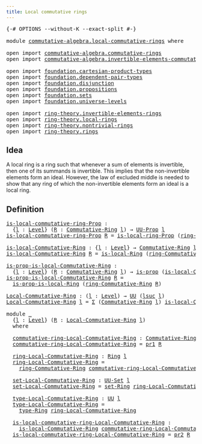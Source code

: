 ```yaml
---
title: Local commutative rings
---
```


<pre class="Agda"><a id="49" class="Symbol">{-#</a> <a id="53" class="Keyword">OPTIONS</a> <a id="61" class="Pragma">--without-K</a> <a id="73" class="Pragma">--exact-split</a> <a id="87" class="Symbol">#-}</a>

<a id="92" class="Keyword">module</a> <a id="99" href="commutative-algebra.local-commutative-rings.html" class="Module">commutative-algebra.local-commutative-rings</a> <a id="143" class="Keyword">where</a>

<a id="150" class="Keyword">open</a> <a id="155" class="Keyword">import</a> <a id="162" href="commutative-algebra.commutative-rings.html" class="Module">commutative-algebra.commutative-rings</a>
<a id="200" class="Keyword">open</a> <a id="205" class="Keyword">import</a> <a id="212" href="commutative-algebra.invertible-elements-commutative-rings.html" class="Module">commutative-algebra.invertible-elements-commutative-rings</a>

<a id="271" class="Keyword">open</a> <a id="276" class="Keyword">import</a> <a id="283" href="foundation.cartesian-product-types.html" class="Module">foundation.cartesian-product-types</a>
<a id="318" class="Keyword">open</a> <a id="323" class="Keyword">import</a> <a id="330" href="foundation.dependent-pair-types.html" class="Module">foundation.dependent-pair-types</a>
<a id="362" class="Keyword">open</a> <a id="367" class="Keyword">import</a> <a id="374" href="foundation.disjunction.html" class="Module">foundation.disjunction</a>
<a id="397" class="Keyword">open</a> <a id="402" class="Keyword">import</a> <a id="409" href="foundation.propositions.html" class="Module">foundation.propositions</a>
<a id="433" class="Keyword">open</a> <a id="438" class="Keyword">import</a> <a id="445" href="foundation.sets.html" class="Module">foundation.sets</a>
<a id="461" class="Keyword">open</a> <a id="466" class="Keyword">import</a> <a id="473" href="foundation.universe-levels.html" class="Module">foundation.universe-levels</a>

<a id="501" class="Keyword">open</a> <a id="506" class="Keyword">import</a> <a id="513" href="ring-theory.invertible-elements-rings.html" class="Module">ring-theory.invertible-elements-rings</a>
<a id="551" class="Keyword">open</a> <a id="556" class="Keyword">import</a> <a id="563" href="ring-theory.local-rings.html" class="Module">ring-theory.local-rings</a>
<a id="587" class="Keyword">open</a> <a id="592" class="Keyword">import</a> <a id="599" href="ring-theory.nontrivial-rings.html" class="Module">ring-theory.nontrivial-rings</a>
<a id="628" class="Keyword">open</a> <a id="633" class="Keyword">import</a> <a id="640" href="ring-theory.rings.html" class="Module">ring-theory.rings</a>
</pre>
## Idea

A local ring is a ring such that whenever a sum of elements is invertible, then one of its summands is invertible. This implies that the non-invertible elements form an ideal. However, the law of excluded middle is needed to show that any ring of which the non-invertible elements form an ideal is a local ring.

## Definition

<pre class="Agda"><a id="is-local-commutative-ring-Prop"></a><a id="1008" href="commutative-algebra.local-commutative-rings.html#1008" class="Function">is-local-commutative-ring-Prop</a> <a id="1039" class="Symbol">:</a>
  <a id="1043" class="Symbol">{</a><a id="1044" href="commutative-algebra.local-commutative-rings.html#1044" class="Bound">l</a> <a id="1046" class="Symbol">:</a> <a id="1048" href="Agda.Primitive.html#597" class="Postulate">Level</a><a id="1053" class="Symbol">}</a> <a id="1055" class="Symbol">(</a><a id="1056" href="commutative-algebra.local-commutative-rings.html#1056" class="Bound">R</a> <a id="1058" class="Symbol">:</a> <a id="1060" href="commutative-algebra.commutative-rings.html#1518" class="Function">Commutative-Ring</a> <a id="1077" href="commutative-algebra.local-commutative-rings.html#1044" class="Bound">l</a><a id="1078" class="Symbol">)</a> <a id="1080" class="Symbol">→</a> <a id="1082" href="foundation-core.propositions.html#1380" class="Function">UU-Prop</a> <a id="1090" href="commutative-algebra.local-commutative-rings.html#1044" class="Bound">l</a>
<a id="1092" href="commutative-algebra.local-commutative-rings.html#1008" class="Function">is-local-commutative-ring-Prop</a> <a id="1123" href="commutative-algebra.local-commutative-rings.html#1123" class="Bound">R</a> <a id="1125" class="Symbol">=</a> <a id="1127" href="ring-theory.local-rings.html#819" class="Function">is-local-ring-Prop</a> <a id="1146" class="Symbol">(</a><a id="1147" href="commutative-algebra.commutative-rings.html#1680" class="Function">ring-Commutative-Ring</a> <a id="1169" href="commutative-algebra.local-commutative-rings.html#1123" class="Bound">R</a><a id="1170" class="Symbol">)</a>

<a id="is-local-Commutative-Ring"></a><a id="1173" href="commutative-algebra.local-commutative-rings.html#1173" class="Function">is-local-Commutative-Ring</a> <a id="1199" class="Symbol">:</a> <a id="1201" class="Symbol">{</a><a id="1202" href="commutative-algebra.local-commutative-rings.html#1202" class="Bound">l</a> <a id="1204" class="Symbol">:</a> <a id="1206" href="Agda.Primitive.html#597" class="Postulate">Level</a><a id="1211" class="Symbol">}</a> <a id="1213" class="Symbol">→</a> <a id="1215" href="commutative-algebra.commutative-rings.html#1518" class="Function">Commutative-Ring</a> <a id="1232" href="commutative-algebra.local-commutative-rings.html#1202" class="Bound">l</a> <a id="1234" class="Symbol">→</a> <a id="1236" href="foundation-core.universe-levels.html#222" class="Primitive">UU</a> <a id="1239" href="commutative-algebra.local-commutative-rings.html#1202" class="Bound">l</a>
<a id="1241" href="commutative-algebra.local-commutative-rings.html#1173" class="Function">is-local-Commutative-Ring</a> <a id="1267" href="commutative-algebra.local-commutative-rings.html#1267" class="Bound">R</a> <a id="1269" class="Symbol">=</a> <a id="1271" href="ring-theory.local-rings.html#1211" class="Function">is-local-Ring</a> <a id="1285" class="Symbol">(</a><a id="1286" href="commutative-algebra.commutative-rings.html#1680" class="Function">ring-Commutative-Ring</a> <a id="1308" href="commutative-algebra.local-commutative-rings.html#1267" class="Bound">R</a><a id="1309" class="Symbol">)</a>

<a id="is-prop-is-local-Commutative-Ring"></a><a id="1312" href="commutative-algebra.local-commutative-rings.html#1312" class="Function">is-prop-is-local-Commutative-Ring</a> <a id="1346" class="Symbol">:</a>
  <a id="1350" class="Symbol">{</a><a id="1351" href="commutative-algebra.local-commutative-rings.html#1351" class="Bound">l</a> <a id="1353" class="Symbol">:</a> <a id="1355" href="Agda.Primitive.html#597" class="Postulate">Level</a><a id="1360" class="Symbol">}</a> <a id="1362" class="Symbol">(</a><a id="1363" href="commutative-algebra.local-commutative-rings.html#1363" class="Bound">R</a> <a id="1365" class="Symbol">:</a> <a id="1367" href="commutative-algebra.commutative-rings.html#1518" class="Function">Commutative-Ring</a> <a id="1384" href="commutative-algebra.local-commutative-rings.html#1351" class="Bound">l</a><a id="1385" class="Symbol">)</a> <a id="1387" class="Symbol">→</a> <a id="1389" href="foundation-core.propositions.html#1296" class="Function">is-prop</a> <a id="1397" class="Symbol">(</a><a id="1398" href="commutative-algebra.local-commutative-rings.html#1173" class="Function">is-local-Commutative-Ring</a> <a id="1424" href="commutative-algebra.local-commutative-rings.html#1363" class="Bound">R</a><a id="1425" class="Symbol">)</a>
<a id="1427" href="commutative-algebra.local-commutative-rings.html#1312" class="Function">is-prop-is-local-Commutative-Ring</a> <a id="1461" href="commutative-algebra.local-commutative-rings.html#1461" class="Bound">R</a> <a id="1463" class="Symbol">=</a>
  <a id="1467" href="ring-theory.local-rings.html#1307" class="Function">is-prop-is-local-Ring</a> <a id="1489" class="Symbol">(</a><a id="1490" href="commutative-algebra.commutative-rings.html#1680" class="Function">ring-Commutative-Ring</a> <a id="1512" href="commutative-algebra.local-commutative-rings.html#1461" class="Bound">R</a><a id="1513" class="Symbol">)</a>

<a id="Local-Commutative-Ring"></a><a id="1516" href="commutative-algebra.local-commutative-rings.html#1516" class="Function">Local-Commutative-Ring</a> <a id="1539" class="Symbol">:</a> <a id="1541" class="Symbol">(</a><a id="1542" href="commutative-algebra.local-commutative-rings.html#1542" class="Bound">l</a> <a id="1544" class="Symbol">:</a> <a id="1546" href="Agda.Primitive.html#597" class="Postulate">Level</a><a id="1551" class="Symbol">)</a> <a id="1553" class="Symbol">→</a> <a id="1555" href="foundation-core.universe-levels.html#222" class="Primitive">UU</a> <a id="1558" class="Symbol">(</a><a id="1559" href="Agda.Primitive.html#780" class="Primitive">lsuc</a> <a id="1564" href="commutative-algebra.local-commutative-rings.html#1542" class="Bound">l</a><a id="1565" class="Symbol">)</a>
<a id="1567" href="commutative-algebra.local-commutative-rings.html#1516" class="Function">Local-Commutative-Ring</a> <a id="1590" href="commutative-algebra.local-commutative-rings.html#1590" class="Bound">l</a> <a id="1592" class="Symbol">=</a> <a id="1594" href="foundation-core.dependent-pair-types.html#502" class="Record">Σ</a> <a id="1596" class="Symbol">(</a><a id="1597" href="commutative-algebra.commutative-rings.html#1518" class="Function">Commutative-Ring</a> <a id="1614" href="commutative-algebra.local-commutative-rings.html#1590" class="Bound">l</a><a id="1615" class="Symbol">)</a> <a id="1617" href="commutative-algebra.local-commutative-rings.html#1173" class="Function">is-local-Commutative-Ring</a>

<a id="1644" class="Keyword">module</a> <a id="1651" href="commutative-algebra.local-commutative-rings.html#1651" class="Module">_</a>
  <a id="1655" class="Symbol">{</a><a id="1656" href="commutative-algebra.local-commutative-rings.html#1656" class="Bound">l</a> <a id="1658" class="Symbol">:</a> <a id="1660" href="Agda.Primitive.html#597" class="Postulate">Level</a><a id="1665" class="Symbol">}</a> <a id="1667" class="Symbol">(</a><a id="1668" href="commutative-algebra.local-commutative-rings.html#1668" class="Bound">R</a> <a id="1670" class="Symbol">:</a> <a id="1672" href="commutative-algebra.local-commutative-rings.html#1516" class="Function">Local-Commutative-Ring</a> <a id="1695" href="commutative-algebra.local-commutative-rings.html#1656" class="Bound">l</a><a id="1696" class="Symbol">)</a>
  <a id="1700" class="Keyword">where</a>

  <a id="1709" href="commutative-algebra.local-commutative-rings.html#1709" class="Function">commutative-ring-Local-Commutative-Ring</a> <a id="1749" class="Symbol">:</a> <a id="1751" href="commutative-algebra.commutative-rings.html#1518" class="Function">Commutative-Ring</a> <a id="1768" href="commutative-algebra.local-commutative-rings.html#1656" class="Bound">l</a>
  <a id="1772" href="commutative-algebra.local-commutative-rings.html#1709" class="Function">commutative-ring-Local-Commutative-Ring</a> <a id="1812" class="Symbol">=</a> <a id="1814" href="foundation-core.dependent-pair-types.html#592" class="Field">pr1</a> <a id="1818" href="commutative-algebra.local-commutative-rings.html#1668" class="Bound">R</a>

  <a id="1823" href="commutative-algebra.local-commutative-rings.html#1823" class="Function">ring-Local-Commutative-Ring</a> <a id="1851" class="Symbol">:</a> <a id="1853" href="ring-theory.rings.html#2551" class="Function">Ring</a> <a id="1858" href="commutative-algebra.local-commutative-rings.html#1656" class="Bound">l</a>
  <a id="1862" href="commutative-algebra.local-commutative-rings.html#1823" class="Function">ring-Local-Commutative-Ring</a> <a id="1890" class="Symbol">=</a>
    <a id="1896" href="commutative-algebra.commutative-rings.html#1680" class="Function">ring-Commutative-Ring</a> <a id="1918" href="commutative-algebra.local-commutative-rings.html#1709" class="Function">commutative-ring-Local-Commutative-Ring</a>

  <a id="1961" href="commutative-algebra.local-commutative-rings.html#1961" class="Function">set-Local-Commutative-Ring</a> <a id="1988" class="Symbol">:</a> <a id="1990" href="foundation-core.sets.html#1177" class="Function">UU-Set</a> <a id="1997" href="commutative-algebra.local-commutative-rings.html#1656" class="Bound">l</a>
  <a id="2001" href="commutative-algebra.local-commutative-rings.html#1961" class="Function">set-Local-Commutative-Ring</a> <a id="2028" class="Symbol">=</a> <a id="2030" href="ring-theory.rings.html#2757" class="Function">set-Ring</a> <a id="2039" href="commutative-algebra.local-commutative-rings.html#1823" class="Function">ring-Local-Commutative-Ring</a>

  <a id="2070" href="commutative-algebra.local-commutative-rings.html#2070" class="Function">type-Local-Commutative-Ring</a> <a id="2098" class="Symbol">:</a> <a id="2100" href="foundation-core.universe-levels.html#222" class="Primitive">UU</a> <a id="2103" href="commutative-algebra.local-commutative-rings.html#1656" class="Bound">l</a>
  <a id="2107" href="commutative-algebra.local-commutative-rings.html#2070" class="Function">type-Local-Commutative-Ring</a> <a id="2135" class="Symbol">=</a>
    <a id="2141" href="ring-theory.rings.html#2808" class="Function">type-Ring</a> <a id="2151" href="commutative-algebra.local-commutative-rings.html#1823" class="Function">ring-Local-Commutative-Ring</a>

  <a id="2182" href="commutative-algebra.local-commutative-rings.html#2182" class="Function">is-local-commutative-ring-Local-Commutative-Ring</a> <a id="2231" class="Symbol">:</a>
    <a id="2237" href="commutative-algebra.local-commutative-rings.html#1173" class="Function">is-local-Commutative-Ring</a> <a id="2263" href="commutative-algebra.local-commutative-rings.html#1709" class="Function">commutative-ring-Local-Commutative-Ring</a>
  <a id="2305" href="commutative-algebra.local-commutative-rings.html#2182" class="Function">is-local-commutative-ring-Local-Commutative-Ring</a> <a id="2354" class="Symbol">=</a> <a id="2356" href="foundation-core.dependent-pair-types.html#604" class="Field">pr2</a> <a id="2360" href="commutative-algebra.local-commutative-rings.html#1668" class="Bound">R</a>
</pre>
